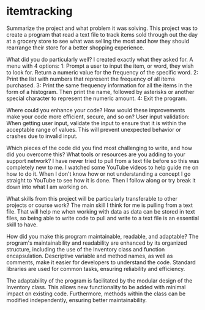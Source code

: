 # itemtracking
Summarize the project and what problem it was solving.
This project was to create a program that read a text file to track items sold through out the day at a grocery store to see what was selling the most and how they should rearrange their store for  a better shopping experience. 

What did you do particularly well?
I created exactly what they asked for. A menu with 4 options:
1: Prompt a user to input the item, or word, they wish to look for.  Return a numeric value for the frequency of the specific word.
2: Print the list with numbers that represent the frequency of all items purchased.
3:  Print the same frequency information for all the items in the form of a histogram. Then print the name, followed by asterisks or another special character to represent the numeric amount.
4: Exit the program. 

Where could you enhance your code? How would these improvements make your code more efficient, secure, and so on?
User input validation: When getting user input, validate the input to ensure that it is within the acceptable range of values. This will prevent unexpected behavior or crashes due to invalid input. 

Which pieces of the code did you find most challenging to write, and how did you overcome this? What tools or resources are you adding to your support network?
I have never tried to pull from a text file before so this was completely new to me. I watched  some YouTube videos to help guide me on how to do it. When I don't know how or not understanding a concept I go straight to YouTube to see how it is done. Then I follow along or try break it down into what I am working on.  

What skills from this project will be particularly transferable to other projects or course work?
The main skill I think for me is pulling from a text file. That will help me when working with data as data can be stored in text files, so being able to write code to pull and write to a text file is an essential skill to have. 

How did you make this program maintainable, readable, and adaptable?
The program's maintainability and readability are enhanced by its organized structure, including the use of the Inventory class and function encapsulation. Descriptive variable and method names, as well as comments, make it easier for developers to understand the code. Standard libraries are used for common tasks, ensuring reliability and efficiency.

The adaptability of the program is facilitated by the modular design of the Inventory class. This allows new functionality to be added with minimal impact on existing code. Furthermore, methods within the class can be modified independently, ensuring better maintainability.
